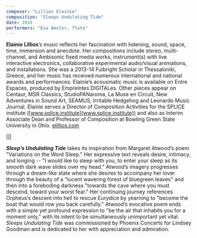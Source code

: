 ```yaml
---
composer: "Lillios Elainie"
composition: "Sleeps Undulating Tide"
date: 2016
performers: "Eva Amsler, flute"
---
```

**Elainie Lillios**’s music reflects her fascination with listening, sound, space, time, immersion and anecdote. Her compositions include stereo, multi-channel, and Ambisonic fixed media works, instrument(s) with live interactive electronics, collaborative experimental audio/visual animations, and installations. She was a 2013-14 Fulbright Scholar in Thessaloniki, Greece, and her music has received numerous international and national awards and performances. Elainie’s acousmatic music is available on Entre Espaces, produced by Empreintes DIGITALes. Other pieces appear on Centaur, MSR Classics, StudioPANaroma, La Muse en Circuit, New Adventures in Sound Art, SEAMUS, Irritable Hedgehog and Leonardo Music Journal. Elainie serves a Director of Composition Activities for the SPLICE institute ([www.splice.institute](www.splice.institute)) and also as Interim Associate Dean and Professor of Composition at Bowling Green State University in Ohio. [elillios.com](http://www.elillios.com)

|||

**_Sleep’s Undulating Tide_** takes its inspiration from Margaret Atwood’s poem "Variations on the Word Sleep." Her expressive text reveals desire, intimacy, and longing --  "I would like to sleep with you, to enter your sleep as its smooth dark wave slides over my head." Atwood’s imagery progresses through a dream-like state where she desires to accompany her lover through the beauty of a "lucent wavering forest of bluegreen leaves" and then into a foreboding darkness "towards the cave where you must descend, toward your worst fear." Her continuing journey  references Orpheus’s descent into hell to rescue Eurydice by yearning to "become the boat that would row you back carefully." Atwood’s evocative poem ends with a simple yet profound expression to "be the air that inhabits you for a moment only," with its intent to be simultaneously unimportant yet vital. _Sleeps Undulating Tide_ was commissioned by Phoenix Concerts for Lindsey Goodman and is dedicated to her with appreciation and admiration. 